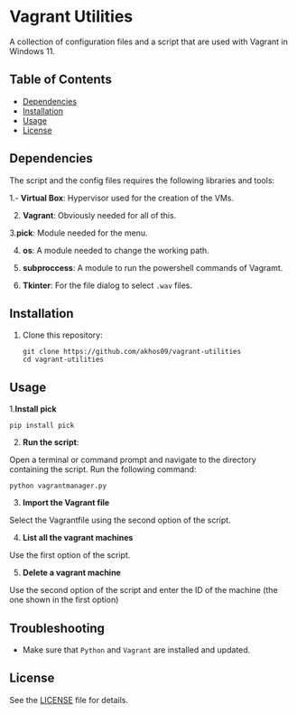 # Vagrant Utilities

A collection of configuration files and a script that are used with Vagrant in Windows 11.

## Table of Contents
- [Dependencies](#dependencies)
- [Installation](#installation)
- [Usage](#usage)
- [License](#license)

## Dependencies

The script and the config files requires the following libraries and tools:

1.- **Virtual Box**: Hypervisor used for the creation of the VMs.

2. **Vagrant**: Obviously needed for all of this.

3.**pick**: Module needed for the menu. 

4. **os**: A module needed to change the working path.

5. **subproccess**: A module to run the powershell commands of Vagramt.

6. **Tkinter**: For the file dialog to select `.wav` files.

## Installation

1. Clone this repository:

   ```
   git clone https://github.com/akhos09/vagrant-utilities
   cd vagrant-utilities
   ```

## Usage
1.**Install pick**

   ```
   pip install pick
   ```

2. **Run the script**:

Open a terminal or command prompt and navigate to the directory containing the script. Run the following command:

   ```
   python vagrantmanager.py
   ```

3. **Import the Vagrant file**

Select the Vagrantfile using the second option of the script.

4. **List all the vagrant machines**

Use the first option of the script.

5. **Delete a vagrant machine**

 Use the second option of the script and enter the ID of the machine (the one shown in the first option)

## Troubleshooting
- Make sure that `Python` and `Vagrant` are installed and updated.
  
## License

See the [LICENSE](LICENSE) file for details.
